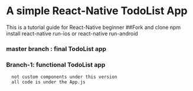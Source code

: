 #  A simple React-Native TodoList App 
  This is a tutorial guide for React-Native beginner
  ##Fork and clone
    npm install 
    react-native run-ios 
        or
    react-native run-android
  ### master branch : final TodoList app 
  ### Branch-1: functional TodoList app 
      not custom components under this version 
      all code is under the App.js 
  
  

  